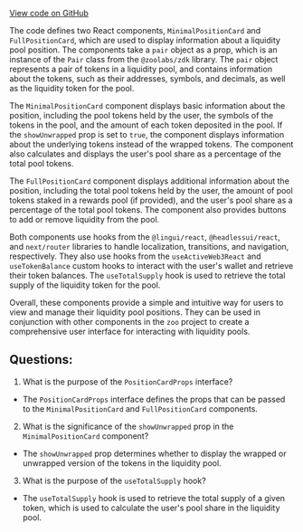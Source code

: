 [View code on GitHub](zoo-labs/zoo/blob/master/core/src/components/PositionCard/index.tsx)

The code defines two React components, `MinimalPositionCard` and `FullPositionCard`, which are used to display information about a liquidity pool position. The components take a `pair` object as a prop, which is an instance of the `Pair` class from the `@zoolabs/zdk` library. The `pair` object represents a pair of tokens in a liquidity pool, and contains information about the tokens, such as their addresses, symbols, and decimals, as well as the liquidity token for the pool.

The `MinimalPositionCard` component displays basic information about the position, including the pool tokens held by the user, the symbols of the tokens in the pool, and the amount of each token deposited in the pool. If the `showUnwrapped` prop is set to `true`, the component displays information about the underlying tokens instead of the wrapped tokens. The component also calculates and displays the user's pool share as a percentage of the total pool tokens.

The `FullPositionCard` component displays additional information about the position, including the total pool tokens held by the user, the amount of pool tokens staked in a rewards pool (if provided), and the user's pool share as a percentage of the total pool tokens. The component also provides buttons to add or remove liquidity from the pool.

Both components use hooks from the `@lingui/react`, `@headlessui/react`, and `next/router` libraries to handle localization, transitions, and navigation, respectively. They also use hooks from the `useActiveWeb3React` and `useTokenBalance` custom hooks to interact with the user's wallet and retrieve their token balances. The `useTotalSupply` hook is used to retrieve the total supply of the liquidity token for the pool.

Overall, these components provide a simple and intuitive way for users to view and manage their liquidity pool positions. They can be used in conjunction with other components in the `zoo` project to create a comprehensive user interface for interacting with liquidity pools.
## Questions: 
 1. What is the purpose of the `PositionCardProps` interface?
- The `PositionCardProps` interface defines the props that can be passed to the `MinimalPositionCard` and `FullPositionCard` components.

2. What is the significance of the `showUnwrapped` prop in the `MinimalPositionCard` component?
- The `showUnwrapped` prop determines whether to display the wrapped or unwrapped version of the tokens in the liquidity pool.

3. What is the purpose of the `useTotalSupply` hook?
- The `useTotalSupply` hook is used to retrieve the total supply of a given token, which is used to calculate the user's pool share in the liquidity pool.